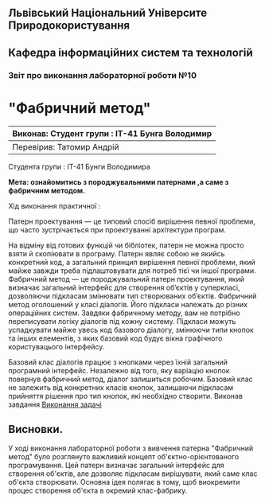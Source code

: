 ## Львівський Національний Університе Природокористування
## Кафедра інформаційних систем та технологій



### Звіт про виконання лабораторної роботи №10
# "Фабричний метод"

|Виконав: Студент групи : ІТ-41 Бунга Володимир|
|----------------------------------------------|
|Перевірив: Татомир Андрій|

Студента групи : ІТ-41 Бунги Володимира

**Мета: ознайомитись з породжувальними патернами ,а саме з фабричним методом.**


Хід виконання практичної :

Патерн проектування — це типовий спосіб вирішення певної проблеми, що часто зустрічається при проектуванні архітектури програм.

На відміну від готових функцій чи бібліотек, патерн не можна просто взяти й скопіювати в програму. Патерн являє собою не якийсь конкретний код, а загальний принцип вирішення певної проблеми, який майже завжди треба підлаштовувати для потреб тієї чи іншої програми.
Фабричний метод — це породжувальний патерн проектування, який визначає загальний інтерфейс для створення об’єктів у суперкласі, дозволяючи підкласам змінювати тип створюваних об’єктів.
Фабричний метод оголошений у класі діалогів. Його підкласи належать до різних операційних систем. Завдяки фабричному методу, вам не потрібно переписувати логіку діалогів під кожну систему. Підкласи можуть успадкувати майже увесь код базового діалогу, змінюючи типи кнопок та інших елементів, з яких базовий код будує вікна графічного користувацього інтерфейсу.

Базовий клас діалогів працює з кнопками через їхній загальний програмний інтерфейс. Незалежно від того, яку варіацію кнопок повернув фабричний метод, діалог залишиться робочим. Базовий клас не залежить від конкретних класів кнопок, залишаючи підкласам прийняття рішення про тип кнопок, які необхідно створити.
Виконав завдання [Виконання задачі](fabric.py)


## Висновки.
У ході виконання лабораторної роботи з вивчення патерна "Фабричний метод" було розглянуто важливий концепт об'єктно-орієнтованого програмування. Цей патерн визначає загальний інтерфейс для створення об'єктів, але дозволяє підкласам вирішувати, який саме клас об'єкта створювати. Основна ідея полягає в тому, щоб виокремити процес створення об'єкта в окремий клас-фабрику.